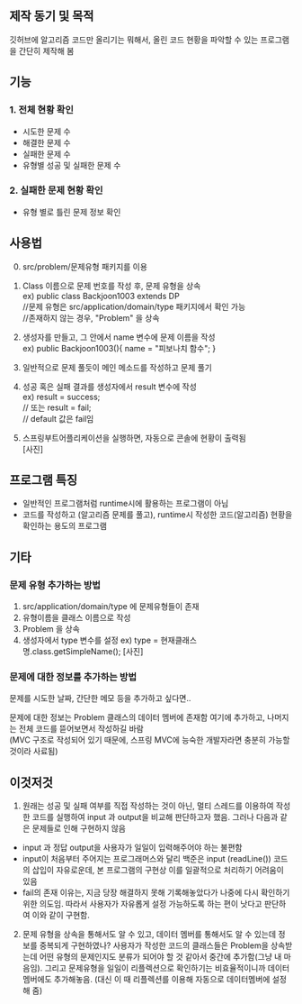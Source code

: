 ## 제작 동기 및 목적
깃허브에 알고리즘 코드만 올리기는 뭐해서, 올린 코드 현황을 파악할 수 있는 프로그램을 간단히 제작해 봄


## 기능
### 1. 전체 현황 확인
- 시도한 문제 수
- 해결한 문제 수
- 실패한 문제 수
- 유형별 성공 및 실패한 문제 수

### 2. 실패한 문제 현황 확인
- 유형 별로 틀린 문제 정보 확인

## 사용법
0. src/problem/문제유형 패키지를 이용
1. Class 이름으로 문제 번호를 작성 후, 문제 유형을 상속 <br>
   ex) public class Backjoon1003 extends DP <br>
//문제 유형은 src/application/domain/type 패키지에서 확인 가능 <br>
//존재하지 않는 경우, "Problem" 을 상속
2. 생성자를 만들고, 그 안에서 name 변수에 문제 이름을 작성 <br>
   ex) public Backjoon1003(){ name = "피보나치 함수"; }
3. 일반적으로 문제 풀듯이 메인 메소드를 작성하고 문제 풀기
4. 성공 혹은 실패 결과를 생성자에서 result 변수에 작성 <br>
   ex) result = success; <br>
   // 또는 result = fail; <br>
   // default 값은 fail임 <br>

5. 스프링부트어플리케이션을 실행하면, 자동으로 콘솔에 현황이 출력됨 <br>
   [사진]

## 프로그램 특징
- 일반적인 프로그램처럼 runtime시에 활용하는 프로그램이 아님
- 코드를 작성하고 (알고리즘 문제를 풀고), runtime시 작성한 코드(알고리즘) 현황을 확인하는 용도의 프로그램

## 기타
### 문제 유형 추가하는 방법
1. src/application/domain/type 에 문제유형들이 존재
2. 유형이름을 클래스 이름으로 작성
3. Problem 을 상속
4. 생성자에서 type 변수를 설정
ex) type = 현재클래스명.class.getSimpleName();
[사진]

### 문제에 대한 정보를 추가하는 방법
문제를 시도한 날짜, 간단한 메모 등을 추가하고 싶다면..

문제에 대한 정보는 Problem 클래스의 데이터 멤버에 존재함
여기에 추가하고, 나머지는 전체 코드를 뜯어보면서 작성하길 바람 <br>
(MVC 구조로 작성되어 있기 때문에, 스프링 MVC에 능숙한 개발자라면 충분히 가능할 것이라 사료됨)

## 이것저것
1. 원래는 성공 및 실패 여부를 직접 작성하는 것이 아닌, 멀티 스레드를 이용하여 작성한 코드를 실행하여 input 과 output을 비교해 판단하고자 했음.
   그러나 다음과 같은 문제들로 인해 구현하지 않음
- input 과 정답 output을 사용자가 일일이 입력해주어야 하는 불편함
- input이 처음부터 주어지는 프로그래머스와 달리 백준은 input (readLine()) 코드의 삽입이 자유로운데, 본 프로그램의 구현상 이를 일괄적으로 처리하기 어려움이 있음
- fail의 존재 이유는, 지금 당장 해결하지 못해 기록해놓았다가 나중에 다시 확인하기 위한 의도임. 따라서 사용자가 자유롭게 설정 가능하도록 하는 편이 낫다고 판단하여 이와 같이 구현함.

2. 문제 유형을 상속을 통해서도 알 수 있고, 데이터 멤버를 통해서도 알 수 있는데 정보를 중복되게 구현하였나?
   사용자가 작성한 코드의 클래스들은 Problem을 상속받는데 어떤 유형의 문제인지도 분류가 되어야 할 것 같아서 중간에 추가함(그냥 내 마음임). 그리고 문제유형을 일일이 리플렉션으로 확인하기는 비효율적이니까 데이터멤버에도 추가해놓음. (대신 이 때 리플렉션를 이용해 자동으로 데이터멤버에 설정해 줌)





